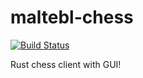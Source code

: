 # maltebl-chess

[![Build Status](https://travis-ci.org/inda20plusplus/maltebl-chess.svg?branch=master)](https://travis-ci.org/inda20plusplus/maltebl-chess)

Rust chess client with GUI!
